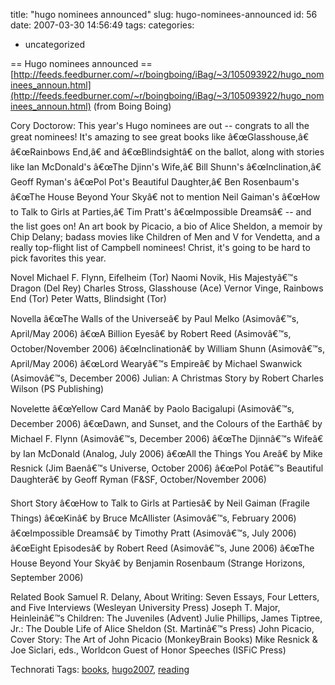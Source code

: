 title: "hugo nominees announced"
slug: hugo-nominees-announced
id: 56
date: 2007-03-30 14:56:49
tags: 
categories: 
- uncategorized

== Hugo nominees announced ==
  [http://feeds.feedburner.com/~r/boingboing/iBag/~3/105093922/hugo_nominees_announ.html](http://feeds.feedburner.com/~r/boingboing/iBag/~3/105093922/hugo_nominees_announ.html)
  (from Boing Boing)

Cory Doctorow:
This year's Hugo nominees are out -- congrats to all the great nominees! It's amazing to see great books like â€œGlasshouse,â€ â€œRainbows End,â€ and â€œBlindsightâ€ on the ballot, along with stories like Ian McDonald's â€œThe Djinn's Wife,â€ Bill Shunn's â€œInclination,â€ Geoff Ryman's â€œPol Pot's Beautiful Daughter,â€ Ben Rosenbaum's â€œThe House Beyond Your Skyâ€ not to mention Neil Gaiman's â€œHow to Talk to Girls at Parties,â€ Tim Pratt's â€œImpossible Dreamsâ€ -- and the list goes on! An art book by Picacio, a bio of Alice Sheldon, a memoir by Chip Delany; badass movies like Children of Men and V for Vendetta, and a really top-flight list of Campbell nominees! Christ, it's going to be hard to pick favorites this year.

Novel
Michael F. Flynn, Eifelheim (Tor)
Naomi Novik, His Majestyâ€™s Dragon (Del Rey)
Charles Stross, Glasshouse (Ace)
Vernor Vinge, Rainbows End (Tor)
Peter Watts, Blindsight (Tor)

Novella
â€œThe Walls of the Universeâ€ by Paul Melko (Asimovâ€™s, April/May 2006)
â€œA Billion Eyesâ€ by Robert Reed (Asimovâ€™s, October/November 2006)
â€œInclinationâ€ by William Shunn (Asimovâ€™s, April/May 2006)
â€œLord Wearyâ€™s Empireâ€ by Michael Swanwick (Asimovâ€™s, December 2006)
Julian: A Christmas Story by Robert Charles Wilson (PS Publishing)

Novelette
â€œYellow Card Manâ€ by Paolo Bacigalupi (Asimovâ€™s, December 2006)
â€œDawn, and Sunset, and the Colours of the Earthâ€ by Michael F. Flynn (Asimovâ€™s, December 2006)
â€œThe Djinnâ€™s Wifeâ€ by Ian McDonald (Analog, July 2006)
â€œAll the Things You Areâ€ by Mike Resnick (Jim Baenâ€™s Universe, October 2006)
â€œPol Potâ€™s Beautiful Daughterâ€ by Geoff Ryman (F&#38;SF, October/November 2006)

Short Story
â€œHow to Talk to Girls at Partiesâ€ by Neil Gaiman (Fragile Things)
â€œKinâ€ by Bruce McAllister (Asimovâ€™s, February 2006)
â€œImpossible Dreamsâ€ by Timothy Pratt (Asimovâ€™s, July 2006)
â€œEight Episodesâ€ by Robert Reed (Asimovâ€™s, June 2006)
â€œThe House Beyond Your Skyâ€ by Benjamin Rosenbaum (Strange Horizons, September 2006)

Related Book
Samuel R. Delany, About Writing: Seven Essays, Four Letters, and Five Interviews (Wesleyan University Press)
Joseph T. Major, Heinleinâ€™s Children: The Juveniles (Advent)
Julie Phillips, James Tiptree, Jr.: The Double Life of Alice Sheldon (St. Martinâ€™s Press)
John Picacio, Cover Story: The Art of John Picacio (MonkeyBrain Books)
Mike Resnick &#38; Joe Siclari, eds., Worldcon Guest of Honor Speeches (ISFiC Press)

<!-- technorati tags start -->

Technorati Tags: [books](http://www.technorati.com/tag/books), [hugo2007](http://www.technorati.com/tag/hugo2007), [reading](http://www.technorati.com/tag/reading)
<!-- technorati tags end -->
